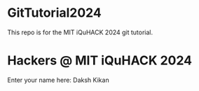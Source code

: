 # GitTutorial2024
This repo is for the MIT iQuHACK 2024 git tutorial. 

# Hackers @ MIT iQuHACK 2024 

Enter your name here: Daksh Kikan

